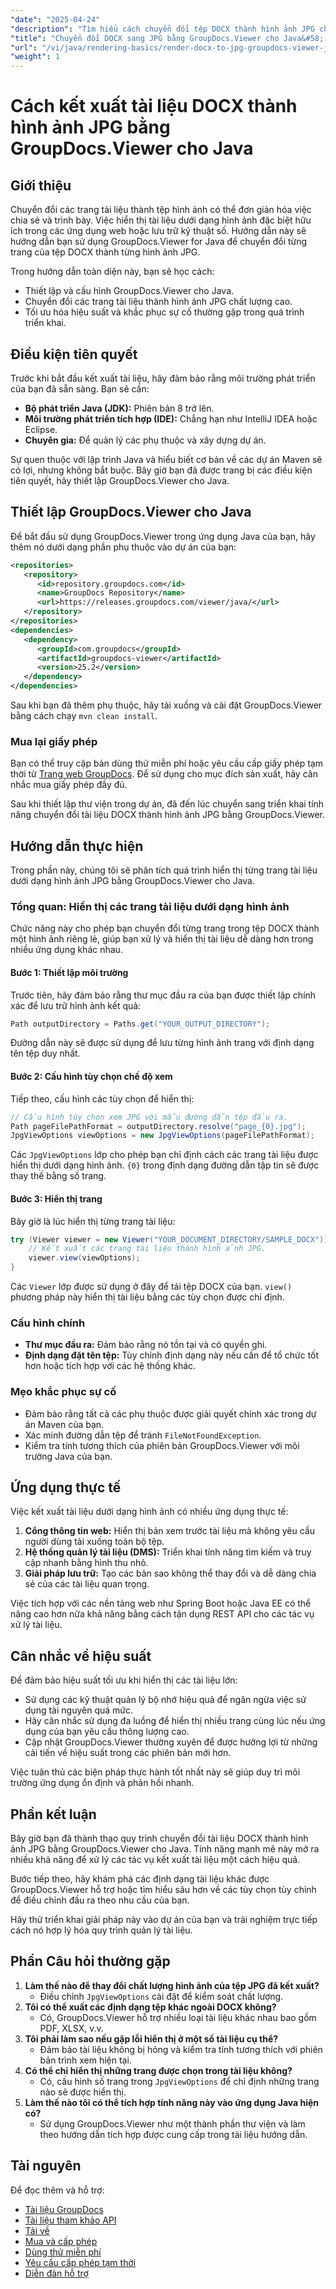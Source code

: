```yaml
---
"date": "2025-04-24"
"description": "Tìm hiểu cách chuyển đổi tệp DOCX thành hình ảnh JPG chất lượng cao bằng GroupDocs.Viewer cho Java. Làm theo hướng dẫn toàn diện này để triển khai liền mạch."
"title": "Chuyển đổi DOCX sang JPG bằng GroupDocs.Viewer cho Java&#58; Hướng dẫn từng bước"
"url": "/vi/java/rendering-basics/render-docx-to-jpg-groupdocs-viewer-java/"
"weight": 1
---
```


# Cách kết xuất tài liệu DOCX thành hình ảnh JPG bằng GroupDocs.Viewer cho Java

## Giới thiệu

Chuyển đổi các trang tài liệu thành tệp hình ảnh có thể đơn giản hóa việc chia sẻ và trình bày. Việc hiển thị tài liệu dưới dạng hình ảnh đặc biệt hữu ích trong các ứng dụng web hoặc lưu trữ kỹ thuật số. Hướng dẫn này sẽ hướng dẫn bạn sử dụng GroupDocs.Viewer for Java để chuyển đổi từng trang của tệp DOCX thành từng hình ảnh JPG.

Trong hướng dẫn toàn diện này, bạn sẽ học cách:
- Thiết lập và cấu hình GroupDocs.Viewer cho Java.
- Chuyển đổi các trang tài liệu thành hình ảnh JPG chất lượng cao.
- Tối ưu hóa hiệu suất và khắc phục sự cố thường gặp trong quá trình triển khai.

## Điều kiện tiên quyết
Trước khi bắt đầu kết xuất tài liệu, hãy đảm bảo rằng môi trường phát triển của bạn đã sẵn sàng. Bạn sẽ cần:

- **Bộ phát triển Java (JDK):** Phiên bản 8 trở lên.
- **Môi trường phát triển tích hợp (IDE):** Chẳng hạn như IntelliJ IDEA hoặc Eclipse.
- **Chuyên gia:** Để quản lý các phụ thuộc và xây dựng dự án.

Sự quen thuộc với lập trình Java và hiểu biết cơ bản về các dự án Maven sẽ có lợi, nhưng không bắt buộc. Bây giờ bạn đã được trang bị các điều kiện tiên quyết, hãy thiết lập GroupDocs.Viewer cho Java.

## Thiết lập GroupDocs.Viewer cho Java
Để bắt đầu sử dụng GroupDocs.Viewer trong ứng dụng Java của bạn, hãy thêm nó dưới dạng phần phụ thuộc vào dự án của bạn:

```xml
<repositories>
   <repository>
      <id>repository.groupdocs.com</id>
      <name>GroupDocs Repository</name>
      <url>https://releases.groupdocs.com/viewer/java/</url>
   </repository>
</repositories>
<dependencies>
   <dependency>
      <groupId>com.groupdocs</groupId>
      <artifactId>groupdocs-viewer</artifactId>
      <version>25.2</version>
   </dependency>
</dependencies>
```

Sau khi bạn đã thêm phụ thuộc, hãy tải xuống và cài đặt GroupDocs.Viewer bằng cách chạy `mvn clean install`.

### Mua lại giấy phép
Bạn có thể truy cập bản dùng thử miễn phí hoặc yêu cầu cấp giấy phép tạm thời từ [Trang web GroupDocs](https://purchase.groupdocs.com/temporary-license/). Để sử dụng cho mục đích sản xuất, hãy cân nhắc mua giấy phép đầy đủ.

Sau khi thiết lập thư viện trong dự án, đã đến lúc chuyển sang triển khai tính năng chuyển đổi tài liệu DOCX thành hình ảnh JPG bằng GroupDocs.Viewer.

## Hướng dẫn thực hiện
Trong phần này, chúng tôi sẽ phân tích quá trình hiển thị từng trang tài liệu dưới dạng hình ảnh JPG bằng GroupDocs.Viewer cho Java. 

### Tổng quan: Hiển thị các trang tài liệu dưới dạng hình ảnh
Chức năng này cho phép bạn chuyển đổi từng trang trong tệp DOCX thành một hình ảnh riêng lẻ, giúp bạn xử lý và hiển thị tài liệu dễ dàng hơn trong nhiều ứng dụng khác nhau.

#### Bước 1: Thiết lập môi trường
Trước tiên, hãy đảm bảo rằng thư mục đầu ra của bạn được thiết lập chính xác để lưu trữ hình ảnh kết quả:

```java
Path outputDirectory = Paths.get("YOUR_OUTPUT_DIRECTORY");
```

Đường dẫn này sẽ được sử dụng để lưu từng hình ảnh trang với định dạng tên tệp duy nhất.

#### Bước 2: Cấu hình tùy chọn chế độ xem
Tiếp theo, cấu hình các tùy chọn để hiển thị:

```java
// Cấu hình tùy chọn xem JPG với mẫu đường dẫn tệp đầu ra.
Path pageFilePathFormat = outputDirectory.resolve("page_{0}.jpg");
JpgViewOptions viewOptions = new JpgViewOptions(pageFilePathFormat);
```

Các `JpgViewOptions` lớp cho phép bạn chỉ định cách các trang tài liệu được hiển thị dưới dạng hình ảnh. `{0}` trong định dạng đường dẫn tập tin sẽ được thay thế bằng số trang.

#### Bước 3: Hiển thị trang
Bây giờ là lúc hiển thị từng trang tài liệu:

```java
try (Viewer viewer = new Viewer("YOUR_DOCUMENT_DIRECTORY/SAMPLE_DOCX")) {
    // Kết xuất các trang tài liệu thành hình ảnh JPG.
    viewer.view(viewOptions);
}
```

Các `Viewer` lớp được sử dụng ở đây để tải tệp DOCX của bạn. `view()` phương pháp này hiển thị tài liệu bằng các tùy chọn được chỉ định.

### Cấu hình chính
- **Thư mục đầu ra:** Đảm bảo rằng nó tồn tại và có quyền ghi.
- **Định dạng đặt tên tệp:** Tùy chỉnh định dạng này nếu cần để tổ chức tốt hơn hoặc tích hợp với các hệ thống khác.

### Mẹo khắc phục sự cố
- Đảm bảo rằng tất cả các phụ thuộc được giải quyết chính xác trong dự án Maven của bạn.
- Xác minh đường dẫn tệp để tránh `FileNotFoundException`.
- Kiểm tra tính tương thích của phiên bản GroupDocs.Viewer với môi trường Java của bạn.

## Ứng dụng thực tế
Việc kết xuất tài liệu dưới dạng hình ảnh có nhiều ứng dụng thực tế:

1. **Cổng thông tin web:** Hiển thị bản xem trước tài liệu mà không yêu cầu người dùng tải xuống toàn bộ tệp.
2. **Hệ thống quản lý tài liệu (DMS):** Triển khai tính năng tìm kiếm và truy cập nhanh bằng hình thu nhỏ.
3. **Giải pháp lưu trữ:** Tạo các bản sao không thể thay đổi và dễ dàng chia sẻ của các tài liệu quan trọng.

Việc tích hợp với các nền tảng web như Spring Boot hoặc Java EE có thể nâng cao hơn nữa khả năng bằng cách tận dụng REST API cho các tác vụ xử lý tài liệu.

## Cân nhắc về hiệu suất
Để đảm bảo hiệu suất tối ưu khi hiển thị các tài liệu lớn:
- Sử dụng các kỹ thuật quản lý bộ nhớ hiệu quả để ngăn ngừa việc sử dụng tài nguyên quá mức.
- Hãy cân nhắc sử dụng đa luồng để hiển thị nhiều trang cùng lúc nếu ứng dụng của bạn yêu cầu thông lượng cao.
- Cập nhật GroupDocs.Viewer thường xuyên để được hưởng lợi từ những cải tiến về hiệu suất trong các phiên bản mới hơn.

Việc tuân thủ các biện pháp thực hành tốt nhất này sẽ giúp duy trì môi trường ứng dụng ổn định và phản hồi nhanh.

## Phần kết luận
Bây giờ bạn đã thành thạo quy trình chuyển đổi tài liệu DOCX thành hình ảnh JPG bằng GroupDocs.Viewer cho Java. Tính năng mạnh mẽ này mở ra nhiều khả năng để xử lý các tác vụ kết xuất tài liệu một cách hiệu quả.

Bước tiếp theo, hãy khám phá các định dạng tài liệu khác được GroupDocs.Viewer hỗ trợ hoặc tìm hiểu sâu hơn về các tùy chọn tùy chỉnh để điều chỉnh đầu ra theo nhu cầu của bạn. 

Hãy thử triển khai giải pháp này vào dự án của bạn và trải nghiệm trực tiếp cách nó hợp lý hóa quy trình quản lý tài liệu.

## Phần Câu hỏi thường gặp
1. **Làm thế nào để thay đổi chất lượng hình ảnh của tệp JPG đã kết xuất?**
   - Điều chỉnh `JpgViewOptions` cài đặt để kiểm soát chất lượng.
2. **Tôi có thể xuất các định dạng tệp khác ngoài DOCX không?**
   - Có, GroupDocs.Viewer hỗ trợ nhiều loại tài liệu khác nhau bao gồm PDF, XLSX, v.v.
3. **Tôi phải làm sao nếu gặp lỗi hiển thị ở một số tài liệu cụ thể?**
   - Đảm bảo tài liệu không bị hỏng và kiểm tra tính tương thích với phiên bản trình xem hiện tại.
4. **Có thể chỉ hiển thị những trang được chọn trong tài liệu không?**
   - Có, cấu hình số trang trong `JpgViewOptions` để chỉ định những trang nào sẽ được hiển thị.
5. **Làm thế nào tôi có thể tích hợp tính năng này vào ứng dụng Java hiện có?**
   - Sử dụng GroupDocs.Viewer như một thành phần thư viện và làm theo hướng dẫn tích hợp được cung cấp trong tài liệu hướng dẫn.

## Tài nguyên
Để đọc thêm và hỗ trợ:
- [Tài liệu GroupDocs](https://docs.groupdocs.com/viewer/java/)
- [Tài liệu tham khảo API](https://reference.groupdocs.com/viewer/java/)
- [Tải về](https://releases.groupdocs.com/viewer/java/)
- [Mua và cấp phép](https://purchase.groupdocs.com/buy)
- [Dùng thử miễn phí](https://releases.groupdocs.com/viewer/java/)
- [Yêu cầu cấp phép tạm thời](https://purchase.groupdocs.com/temporary-license/)
- [Diễn đàn hỗ trợ](https://forum.groupdocs.com/c/viewer/9)